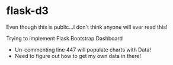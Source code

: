 flask-d3
========

Even though this is public...I don't think anyone will ever read this!

Trying to implement Flask Bootstrap Dashboard
- Un-commenting line 447 will populate charts with Data!
- Need to figure out how to get my own data in there!
